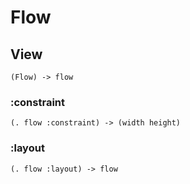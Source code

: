 # Flow

## View

```code
(Flow) -> flow
```

### :constraint

```code
(. flow :constraint) -> (width height)
```

### :layout

```code
(. flow :layout) -> flow
```

